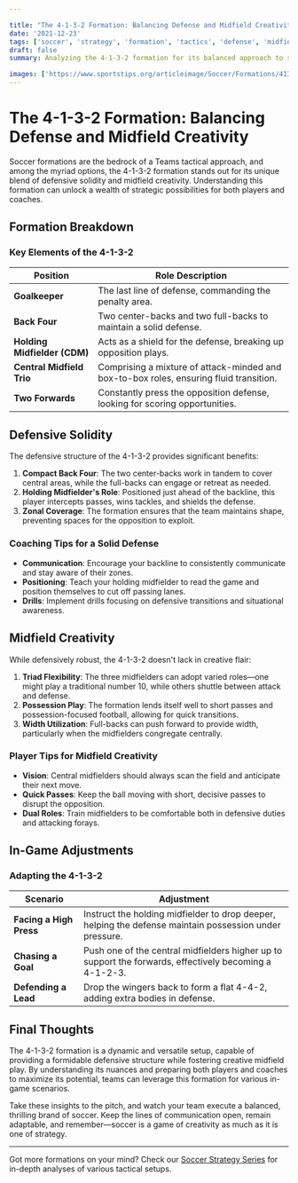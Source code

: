```yaml
---

title: "The 4-1-3-2 Formation: Balancing Defense and Midfield Creativity"
date: '2021-12-23'
tags: ['soccer', 'strategy', 'formation', 'tactics', 'defense', 'midfield', 'coaching', 'player development', 'creativity']
draft: false
summary: Analyzing the 4-1-3-2 formation for its balanced approach to solid defense and creative midfield play in soccer.

images: ['https://www.sportstips.org/articleimage/Soccer/Formations/4132.webp']
---
```


# The 4-1-3-2 Formation: Balancing Defense and Midfield Creativity

Soccer formations are the bedrock of a Teams tactical approach, and among the myriad options, the 4-1-3-2 formation stands out for its unique blend of defensive solidity and midfield creativity. Understanding this formation can unlock a wealth of strategic possibilities for both players and coaches.

## Formation Breakdown

### Key Elements of the 4-1-3-2

| Position          | Role Description                                       |
|-------------------|--------------------------------------------------------|
| **Goalkeeper**    | The last line of defense, commanding the penalty area. |
| **Back Four**     | Two center-backs and two full-backs to maintain a solid defense. |
| **Holding Midfielder (CDM)** | Acts as a shield for the defense, breaking up opposition plays. |
| **Central Midfield Trio** | Comprising a mixture of attack-minded and box-to-box roles, ensuring fluid transition. |
| **Two Forwards** | Constantly press the opposition defense, looking for scoring opportunities. |

## Defensive Solidity

The defensive structure of the 4-1-3-2 provides significant benefits:

1. **Compact Back Four**: The two center-backs work in tandem to cover central areas, while the full-backs can engage or retreat as needed.
2. **Holding Midfielder's Role**: Positioned just ahead of the backline, this player intercepts passes, wins tackles, and shields the defense.
3. **Zonal Coverage**: The formation ensures that the team maintains shape, preventing spaces for the opposition to exploit.

### Coaching Tips for a Solid Defense

- **Communication**: Encourage your backline to consistently communicate and stay aware of their zones.
- **Positioning**: Teach your holding midfielder to read the game and position themselves to cut off passing lanes.
- **Drills**: Implement drills focusing on defensive transitions and situational awareness.

## Midfield Creativity

While defensively robust, the 4-1-3-2 doesn't lack in creative flair:

1. **Triad Flexibility**: The three midfielders can adopt varied roles—one might play a traditional number 10, while others shuttle between attack and defense.
2. **Possession Play**: The formation lends itself well to short passes and possession-focused football, allowing for quick transitions.
3. **Width Utilization**: Full-backs can push forward to provide width, particularly when the midfielders congregate centrally.

### Player Tips for Midfield Creativity

- **Vision**: Central midfielders should always scan the field and anticipate their next move.
- **Quick Passes**: Keep the ball moving with short, decisive passes to disrupt the opposition.
- **Dual Roles**: Train midfielders to be comfortable both in defensive duties and attacking forays.

## In-Game Adjustments

### Adapting the 4-1-3-2

| Scenario                          | Adjustment                                                                                         |
|-----------------------------------|----------------------------------------------------------------------------------------------------|
| **Facing a High Press**           | Instruct the holding midfielder to drop deeper, helping the defense maintain possession under pressure. |
| **Chasing a Goal**                | Push one of the central midfielders higher up to support the forwards, effectively becoming a 4-1-2-3. |
| **Defending a Lead**              | Drop the wingers back to form a flat 4-4-2, adding extra bodies in defense.                        |

## Final Thoughts

The 4-1-3-2 formation is a dynamic and versatile setup, capable of providing a formidable defensive structure while fostering creative midfield play. By understanding its nuances and preparing both players and coaches to maximize its potential, teams can leverage this formation for various in-game scenarios.

Take these insights to the pitch, and watch your team execute a balanced, thrilling brand of soccer. Keep the lines of communication open, remain adaptable, and remember—soccer is a game of creativity as much as it is one of strategy.

---

Got more formations on your mind? Check our [Soccer Strategy Series](#)     for in-depth analyses of various tactical setups.
```

